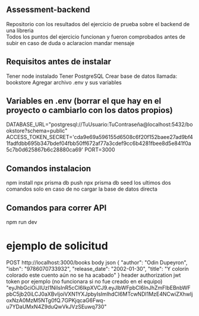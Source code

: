 ## Assessment-backend
Repositorio con los resultados del ejercicio de prueba sobre el backend de una libreria  
Todos los puntos del ejercicio funcionan y fueron comprobados antes de subir en caso de duda o aclaracion mandar mensaje  

## Requisitos antes de instalar
Tener node instalado
Tener PostgreSQL
Crear base de datos llamada: bookstore
Agregar archivo .env y sus variables

## Variables en .env (borrar el que hay en el proyecto o cambiarlo con los datos propios)
DATABASE_URL="postgresql://TuUsuario:TuContraseña@localhost:5432/bookstore?schema=public"
ACCESS_TOKEN_SECRET='cda9e69a596155d6508c6f20f152baee27ad9bf41fadfdbb695b347bdef04fbb50ff672af77a3cdef9cc6b4281fbee8d5e841f0a5c7b0d625867b6c28880ca69'
PORT=3000

## Comandos instalacion
npm install
npx prisma db push 
npx prisma db seed
los ultimos dos comandos solo en caso de no cargar la base de datos directa

## Comandos para correr API
npm run dev

# ejemplo de solicitud
POST http://localhost:3000/books
body json
{
  "author": "Odin Dupeyron",
  "isbn": "9786070733932",
  "release_date": "2002-01-30",
  "title": "Y colorín colorado este cuento aún no se ha acabado"
}
header authorization
jwt token por ejemplo (no funcionara si no fue creado en el equipo)
"eyJhbGciOiJIUzI1NiIsInR5cCI6IkpXVCJ9.eyJlbWFpbCI6InJhZmFlbEBnbWFpbC5jb20iLCJ0aXBvIjoiVXN1YXJpbyIsImlhdCI6MTcwNDI1MzE4NCwiZXhwIjoxNzA0MzM5NTg0fQ.7GPKjqcaG6Fwq-u7YDaUMxN4Z9duQwVkJVzSEuwq730"
